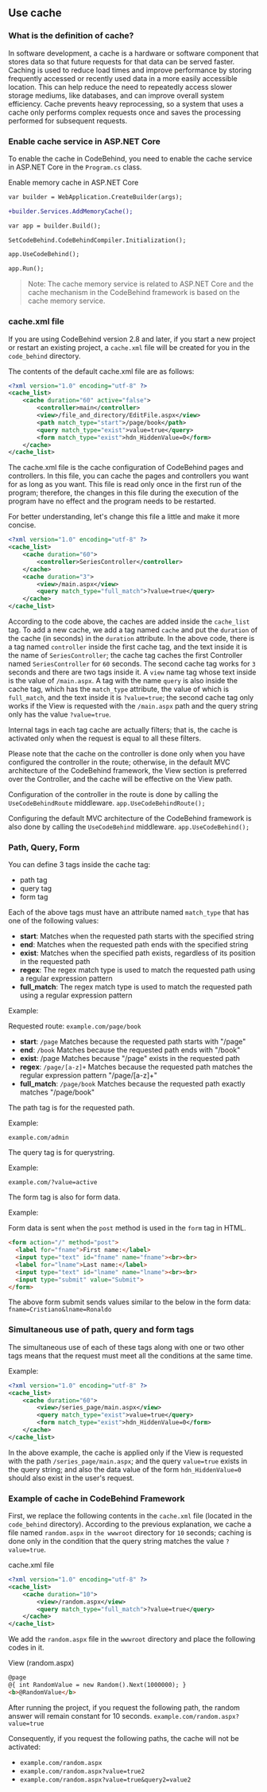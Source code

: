 ## Use cache

### What is the definition of cache?
In software development, a cache is a hardware or software component that stores data so that future requests for that data can be served faster. Caching is used to reduce load times and improve performance by storing frequently accessed or recently used data in a more easily accessible location. This can help reduce the need to repeatedly access slower storage mediums, like databases, and can improve overall system efficiency. Cache prevents heavy reprocessing, so a system that uses a cache only performs complex requests once and saves the processing performed for subsequent requests.

### Enable cache service in ASP.NET Core

To enable the cache in CodeBehind, you need to enable the cache service in ASP.NET Core in the `Program.cs` class.

Enable memory cache in ASP.NET Core
```diff
var builder = WebApplication.CreateBuilder(args);

+builder.Services.AddMemoryCache();

var app = builder.Build();

SetCodeBehind.CodeBehindCompiler.Initialization();

app.UseCodeBehind();

app.Run();
```

> Note: The cache memory service is related to ASP.NET Core and the cache mechanism in the CodeBehind framework is based on the cache memory service.

### cache.xml file

If you are using CodeBehind version 2.8 and later, if you start a new project or restart an existing project, a `cache.xml` file will be created for you in the `code_behind` directory.

The contents of the default cache.xml file are as follows:
```xml
<?xml version="1.0" encoding="utf-8" ?>
<cache_list>
    <cache duration="60" active="false">
		<controller>main</controller>
		<view>/file_and_directory/EditFile.aspx</view>
		<path match_type="start">/page/book</path>
		<query match_type="exist">value=true</query>
		<form match_type="exist">hdn_HiddenValue=0</form>
	</cache>
</cache_list>
```

The cache.xml file is the cache configuration of CodeBehind pages and controllers. In this file, you can cache the pages and controllers you want for as long as you want. This file is read only once in the first run of the program; therefore, the changes in this file during the execution of the program have no effect and the program needs to be restarted.

For better understanding, let's change this file a little and make it more concise.
```xml
<?xml version="1.0" encoding="utf-8" ?>
<cache_list>
    <cache duration="60">
        <controller>SeriesController</controller>
    </cache>
    <cache duration="3">
        <view>/main.aspx</view>
        <query match_type="full_match">?value=true</query>
    </cache>
</cache_list>
```

According to the code above, the caches are added inside the `cache_list` tag. To add a new cache, we add a tag named `cache` and put the `duration` of the cache (in seconds) in the `duration` attribute. In the above code, there is a tag named `controller` inside the first cache tag, and the text inside it is the name of `SeriesController`; the cache tag caches the first Controller named `SeriesController` for `60` seconds. The second cache tag works for `3` seconds and there are two tags inside it. A `view` name tag whose text inside is the value of `/main.aspx`. A tag with the name `query` is also inside the cache tag, which has the `match_type` attribute, the value of which is `full_match`, and the text inside it is `?value=true`; the second cache tag only works if the View is requested with the `/main.aspx` path and the query string only has the value `?value=true`.

Internal tags in each tag cache are actually filters; that is, the cache is activated only when the request is equal to all these filters.

Please note that the cache on the controller is done only when you have configured the controller in the route; otherwise, in the default MVC architecture of the CodeBehind framework, the View section is preferred over the Controller, and the cache will be effective on the View path.

Configuration of the controller in the route is done by calling the `UseCodeBehindRoute` middleware.
`app.UseCodeBehindRoute();`

Configuring the default MVC architecture of the CodeBehind framework is also done by calling the `UseCodeBehind` middleware.
`app.UseCodeBehind();`

### Path, Query, Form

You can define 3 tags inside the cache tag:

- path tag
- query tag
- form tag

Each of the above tags must have an attribute named `match_type` that has one of the following values:

- **start**: Matches when the requested path starts with the specified string
- **end**: Matches when the requested path ends with the specified string
- **exist**: Matches when the specified path exists, regardless of its position in the requested path
- **regex**: The regex match type is used to match the requested path using a regular expression pattern
- **full_match**: The regex match type is used to match the requested path using a regular expression pattern

Example:

Requested route: `example.com/page/book`

- **start**: `/page` Matches because the requested path starts with "/page"
- **end**: `/book` Matches because the requested path ends with "/book"
- **exist**: /page Matches because "/page" exists in the requested path
- **regex**: `/page/[a-z]+` Matches because the requested path matches the regular expression pattern "/page/[a-z]+"
- **full_match**: `/page/book` Matches because the requested path exactly matches "/page/book"

The path tag is for the requested path.

Example:

`example.com/admin`

The query tag is for querystring.

Example:

`example.com/?value=active`

The form tag is also for form data.

Example:

Form data is sent when the `post` method is used in the `form` tag in HTML.

```html
<form action="/" method="post">
  <label for="fname">First name:</label>
  <input type="text" id="fname" name="fname"><br><br>
  <label for="lname">Last name:</label>
  <input type="text" id="lname" name="lname"><br><br>
  <input type="submit" value="Submit">
</form>
```

The above form submit sends values ​​similar to the below in the form data:
`fname=Cristiano&lname=Ronaldo`

### Simultaneous use of path, query and form tags

The simultaneous use of each of these tags along with one or two other tags means that the request must meet all the conditions at the same time.

Example:
```xml
<?xml version="1.0" encoding="utf-8" ?>
<cache_list>
    <cache duration="60">
        <view>/series_page/main.aspx</view>
        <query match_type="exist">value=true</query>
        <form match_type="exist">hdn_HiddenValue=0</form>
    </cache>
</cache_list>
```

In the above example, the cache is applied only if the View is requested with the path `/series_page/main.aspx`; and the query `value=true` exists in the query string; and also the data value of the form `hdn_HiddenValue=0` should also exist in the user's request.

### Example of cache in CodeBehind Framework

First, we replace the following contents in the `cache.xml` file (located in the `code_behind` directory). According to the previous explanation, we cache a file named `random.aspx` in `the wwwroot` directory for `10` seconds; caching is done only in the condition that the query string matches the value `?value=true`.

cache.xml file
```xml
<?xml version="1.0" encoding="utf-8" ?>
<cache_list>
    <cache duration="10">
        <view>/random.aspx</view>
        <query match_type="full_match">?value=true</query>
    </cache>
</cache_list>
```

We add the `random.aspx` file in the `wwwroot` directory and place the following codes in it.

View (random.aspx)
```html
@page
@{ int RandomValue = new Random().Next(1000000); }
<b>@RandomValue</b>
```

After running the project, if you request the following path, the random answer will remain constant for 10 seconds.
`example.com/random.aspx?value=true`

Consequently, if you request the following paths, the cache will not be activated:

- `example.com/random.aspx`
- `example.com/random.aspx?value=true2`
- `example.com/random.aspx?value=true&query2=value2`
